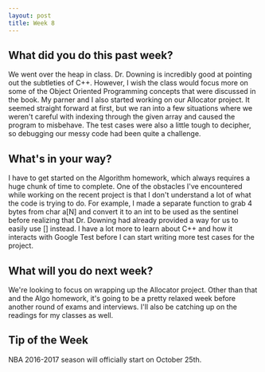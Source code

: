 ```yaml
---
layout: post
title: Week 8
---
```


<h2>What did you do this past week?</h2>
We went over the heap in class. Dr. Downing is incredibly good at pointing out the subtleties of C++. However, I wish
the class would focus more on some of the Object Oriented Programming concepts that were discussed in the book. My parner 
and I also started working on our Allocator project. It seemed straight forward at first, but we ran into a few situations
where we weren't careful with indexing through the given array and caused the program to misbehave. The test cases were
also a little tough to decipher, so debugging our messy code had been quite a challenge.
<h2>What's in your way?</h2>
I have to get started on the Algorithm homework, which always requires a huge chunk of time to complete. One of the obstacles
I've encountered while working on the recent project is that I don't understand a lot of what the code is trying to do.
For example, I made a separate function to grab 4 bytes from char a[N] and convert it to an int to be used as the sentinel
before realizing that Dr. Downing had already provided a way for us to easily use [] instead. I have a lot more to learn about 
C++ and how it interacts with Google Test before I can start writing more test cases for the project.
<h2>What will you do next week?</h2>
We're looking to focus on wrapping up the Allocator project. Other than that and the Algo homework, it's going to be a pretty
relaxed week before another round of exams and interviews. I'll also be catching up on the readings for my classes as well.
<h2>Tip of the Week</h2>
NBA 2016-2017 season will officially start on October 25th.
